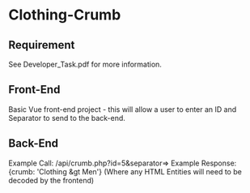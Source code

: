 # Clothing-Crumb

## Requirement
See Developer_Task.pdf for more information.

## Front-End
Basic Vue front-end project - this will allow a user to enter an ID and Separator to send to the back-end.

## Back-End
Example Call: /api/crumb.php?id=5&separator=>
Example Response: {crumb: 'Clothing &gt Men'} (Where any HTML Entities will need to be decoded by the frontend)

